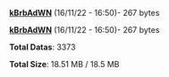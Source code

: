 [**kBrbAdWN**](/data/kBrbAdWN.txt) (16/11/22 - 16:50)- 267 bytes

[**kBrbAdWN**](/data/kBrbAdWN.txt) (16/11/22 - 16:50)- 267 bytes

**Total Datas**: 3373

**Total Size**: 18.51 MB / 18.5 MB